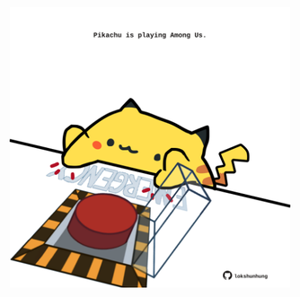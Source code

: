 <!-- built at 25/05/2023, 24:01:07 UTC -->
<p align="center">
  <img width="500" height="500" src="./ReadmeImage.svg">
</p>
